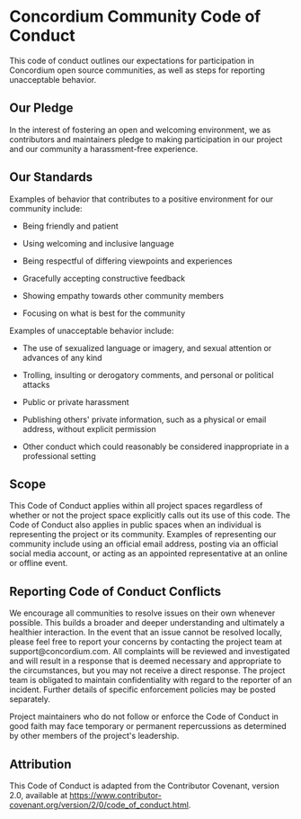 # Concordium Community Code of Conduct

This code of conduct outlines our expectations for participation in
Concordium open source communities, as well as steps for reporting
unacceptable behavior.

## Our Pledge

In the interest of fostering an open and welcoming environment, we as
contributors and maintainers pledge to making participation in our
project and our community a harassment-free experience.

## Our Standards

Examples of behavior that contributes to a positive environment for our
community include:

- Being friendly and patient

- Using welcoming and inclusive language

- Being respectful of differing viewpoints and experiences

- Gracefully accepting constructive feedback

- Showing empathy towards other community members

- Focusing on what is best for the community

Examples of unacceptable behavior include:

- The use of sexualized language or imagery, and sexual attention or
  advances of any kind

- Trolling, insulting or derogatory comments, and personal or
  political attacks

- Public or private harassment

- Publishing others' private information, such as a physical or email
  address, without explicit permission

- Other conduct which could reasonably be considered inappropriate in
  a professional setting

## Scope

This Code of Conduct applies within all project spaces regardless of
whether or not the project space explicitly calls out its use of this
code. The Code of Conduct also applies in public spaces when an
individual is representing the project or its community. Examples of
representing our community include using an official email address,
posting via an official social media account, or acting as an appointed
representative at an online or offline event.

## Reporting Code of Conduct Conflicts

We encourage all communities to resolve issues on their own whenever
possible. This builds a broader and deeper understanding and ultimately
a healthier interaction. In the event that an issue cannot be resolved
locally, please feel free to report your concerns by contacting the
project team at support\@concordium.com. All complaints will be reviewed
and investigated and will result in a response that is deemed necessary
and appropriate to the circumstances, but you may not receive a direct
response. The project team is obligated to maintain confidentiality with
regard to the reporter of an incident. Further details of specific
enforcement policies may be posted separately.

Project maintainers who do not follow or enforce the Code of Conduct in
good faith may face temporary or permanent repercussions as determined
by other members of the project\'s leadership.

## Attribution

This Code of Conduct is adapted from the Contributor Covenant, version
2.0, available at
<https://www.contributor-covenant.org/version/2/0/code_of_conduct.html>.